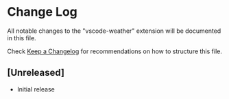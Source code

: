 # Change Log

All notable changes to the "vscode-weather" extension will be documented in this file.

Check [Keep a Changelog](http://keepachangelog.com/) for recommendations on how to structure this file.

## [Unreleased]

- Initial release